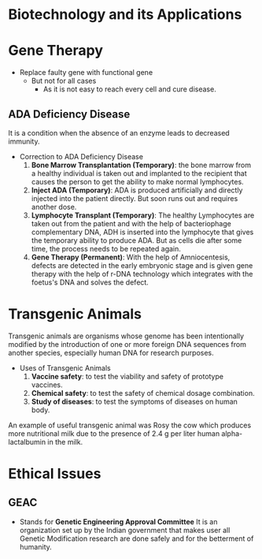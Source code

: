 # Biotechnology and its Applications 

# Gene Therapy 
- Replace faulty gene with functional gene 
    - But not for all cases 
        - As it is not easy to reach every cell and cure disease. 

## ADA Deficiency Disease
It is a condition when the absence of an enzyme leads to decreased immunity. 

- Correction to ADA Deficiency Disease
    1. **Bone Marrow Transplantation (Temporary)**: the bone marrow from a healthy individual is taken out and implanted to the recipient that causes the person to get the ability to make normal lymphocytes. 
    2. **Inject ADA (Temporary)**: ADA is produced artificially and directly injected into the patient directly. But soon runs out and requires another dose. 
    3. **Lymphocyte Transplant (Temporary)**: The healthy Lymphocytes are taken out from the patient and with the help of bacteriophage complementary DNA, ADH is inserted into the lymphocyte that gives the temporary ability to produce ADA. But as cells die after some time, the process needs to be repeated again. 
    4. **Gene Therapy (Permanent)**: With the help of Amniocentesis, defects are detected in the early embryonic stage and is given gene therapy with the help of r-DNA technology which integrates with the foetus's DNA and solves the defect. 

# Transgenic Animals 
Transgenic animals are organisms whose genome has been intentionally modified by the introduction of one or more foreign DNA sequences from another species, especially human DNA for research purposes. 

- Uses of Transgenic Animals 
    1. **Vaccine safety**: to test the viability and safety of prototype vaccines.
    2. **Chemical safety**: to test the safety of chemical dosage combination. 
    3. **Study of diseases**: to test the symptoms of diseases on human body. 

An example of useful transgenic animal was Rosy the cow which produces more nutritional milk due to the presence of 2.4 g per liter human alpha-lactalbumin in the milk. 

# Ethical Issues
## GEAC 
- Stands for **Genetic Engineering Approval Committee**
It is an organization set up by the Indian government that makes user all Genetic Modification research are done safely and for the betterment of humanity. 